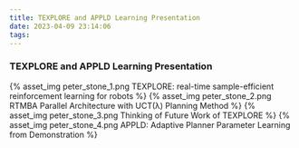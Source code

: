```yaml
---
title: TEXPLORE and APPLD Learning Presentation
date: 2023-04-09 23:14:06
tags:
---
```


### TEXPLORE and APPLD Learning Presentation
{% asset_img peter_stone_1.png TEXPLORE: real-time sample-efficient reinforcement learning for robots %}
{% asset_img peter_stone_2.png RTMBA Parallel Architecture with UCT(λ) Planning Method %}
{% asset_img peter_stone_3.png Thinking of Future Work of TEXPLORE %}
{% asset_img peter_stone_4.png APPLD: Adaptive Planner Parameter Learning from Demonstration %}
